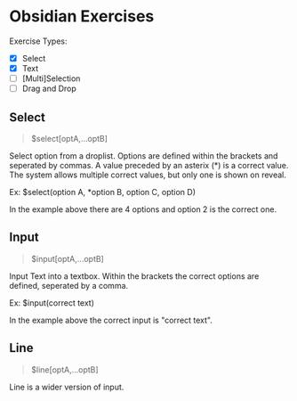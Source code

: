# Obsidian Exercises

Exercise Types:

- [X] Select
- [X] Text
- [ ] [Multi]Selection
- [ ] Drag and Drop

## Select

>$select[optA,...optB]

Select option from a droplist. Options are defined within the brackets and seperated by commas. A value preceded by an asterix (*) is a correct value. The system allows multiple correct values, but only one is shown on reveal.

Ex: $select(option A, *option B, option C, option D)

In the example above there are 4 options and option 2 is the correct one.

## Input

>$input[optA,...optB]

Input Text into a textbox. Within the brackets the correct options are defined, seperated by a comma.

Ex: $input(correct text)

In the example above the correct input is "correct text".

## Line

>$line[optA,...optB]

Line is a wider version of input.

